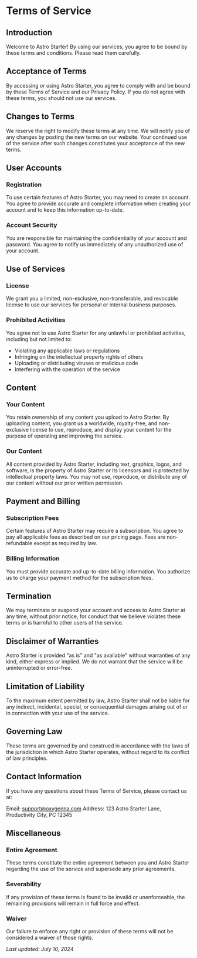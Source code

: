 # Terms of Service

## Introduction

Welcome to Astro Starter! By using our services, you agree to be bound by these terms and conditions. Please read them carefully.

## Acceptance of Terms

By accessing or using Astro Starter, you agree to comply with and be bound by these Terms of Service and our Privacy Policy. If you do not agree with these terms, you should not use our services.

## Changes to Terms

We reserve the right to modify these terms at any time. We will notify you of any changes by posting the new terms on our website. Your continued use of the service after such changes constitutes your acceptance of the new terms.

## User Accounts

### Registration

To use certain features of Astro Starter, you may need to create an account. You agree to provide accurate and complete information when creating your account and to keep this information up-to-date.

### Account Security

You are responsible for maintaining the confidentiality of your account and password. You agree to notify us immediately of any unauthorized use of your account.

## Use of Services

### License

We grant you a limited, non-exclusive, non-transferable, and revocable license to use our services for personal or internal business purposes.

### Prohibited Activities

You agree not to use Astro Starter for any unlawful or prohibited activities, including but not limited to:

- Violating any applicable laws or regulations
- Infringing on the intellectual property rights of others
- Uploading or distributing viruses or malicious code
- Interfering with the operation of the service

## Content

### Your Content

You retain ownership of any content you upload to Astro Starter. By uploading content, you grant us a worldwide, royalty-free, and non-exclusive license to use, reproduce, and display your content for the purpose of operating and improving the service.

### Our Content

All content provided by Astro Starter, including text, graphics, logos, and software, is the property of Astro Starter or its licensors and is protected by intellectual property laws. You may not use, reproduce, or distribute any of our content without our prior written permission.

## Payment and Billing

### Subscription Fees

Certain features of Astro Starter may require a subscription. You agree to pay all applicable fees as described on our pricing page. Fees are non-refundable except as required by law.

### Billing Information

You must provide accurate and up-to-date billing information. You authorize us to charge your payment method for the subscription fees.

## Termination

We may terminate or suspend your account and access to Astro Starter at any time, without prior notice, for conduct that we believe violates these terms or is harmful to other users of the service.

## Disclaimer of Warranties

Astro Starter is provided "as is" and "as available" without warranties of any kind, either express or implied. We do not warrant that the service will be uninterrupted or error-free.

## Limitation of Liability

To the maximum extent permitted by law, Astro Starter shall not be liable for any indirect, incidental, special, or consequential damages arising out of or in connection with your use of the service.

## Governing Law

These terms are governed by and construed in accordance with the laws of the jurisdiction in which Astro Starter operates, without regard to its conflict of law principles.

## Contact Information

If you have any questions about these Terms of Service, please contact us at:

Email: support@oxygenna.com
Address: 123 Astro Starter Lane, Productivity City, PC 12345

## Miscellaneous

### Entire Agreement

These terms constitute the entire agreement between you and Astro Starter regarding the use of the service and supersede any prior agreements.

### Severability

If any provision of these terms is found to be invalid or unenforceable, the remaining provisions will remain in full force and effect.

### Waiver

Our failure to enforce any right or provision of these terms will not be considered a waiver of those rights.

_Last updated: July 10, 2024_
